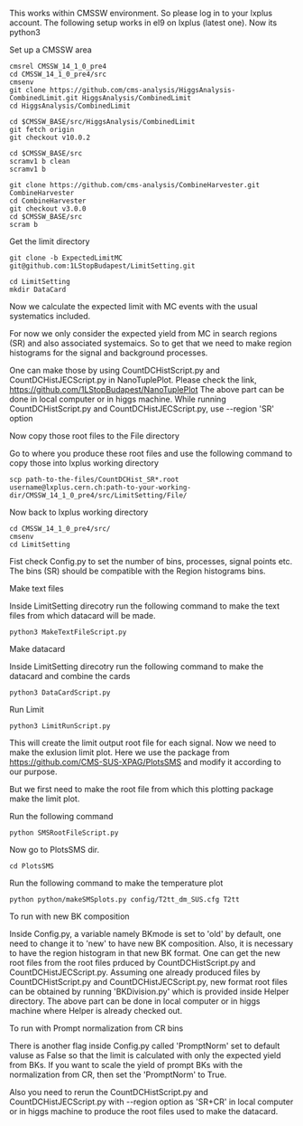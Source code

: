 This works within CMSSW environment. So please log in to your lxplus account.
The following setup works in el9 on lxplus (latest one). Now its python3


Set up a CMSSW area

```
cmsrel CMSSW_14_1_0_pre4
cd CMSSW_14_1_0_pre4/src
cmsenv
git clone https://github.com/cms-analysis/HiggsAnalysis-CombinedLimit.git HiggsAnalysis/CombinedLimit
cd HiggsAnalysis/CombinedLimit

cd $CMSSW_BASE/src/HiggsAnalysis/CombinedLimit
git fetch origin
git checkout v10.0.2

cd $CMSSW_BASE/src
scramv1 b clean
scramv1 b

git clone https://github.com/cms-analysis/CombineHarvester.git CombineHarvester
cd CombineHarvester
git checkout v3.0.0
cd $CMSSW_BASE/src
scram b

```

Get the limit directory

```
git clone -b ExpectedLimitMC git@github.com:1LStopBudapest/LimitSetting.git

cd LimitSetting
mkdir DataCard

```

Now we calculate the expected limit with MC events with the usual systematics included.


For now we only consider the expected yield from MC in search regions (SR) and also associated systemaics. So to get that we need to make region histograms for the signal and background processes.


One can make those by using CountDCHistScript.py and CountDCHistJECScript.py in NanoTuplePlot. Please check the link, https://github.com/1LStopBudapest/NanoTuplePlot
The above part can be done in local computer or in higgs machine.
While running CountDCHistScript.py and CountDCHistJECScript.py, use --region 'SR' option


Now copy those root files to the File directory

Go to where you produce these root files and use the following command to copy those into lxplus working directory
```
scp path-to-the-files/CountDCHist_SR*.root username@lxplus.cern.ch:path-to-your-working-dir/CMSSW_14_1_0_pre4/src/LimitSetting/File/

```


Now back to lxplus working directory

```
cd CMSSW_14_1_0_pre4/src/
cmsenv
cd LimitSetting

```

Fist check Config.py to set the number of bins, processes, signal points etc. The bins (SR) should be compatible with the Region histograms bins.


Make text files

Inside LimitSetting direcotry run the following command to make the text files from which datacard will be made.

```
python3 MakeTextFileScript.py

```

Make datacard

Inside LimitSetting direcotry run the following command to make the datacard and combine the cards

```
python3 DataCardScript.py

```

Run Limit

```
python3 LimitRunScript.py

```


This will create the limit output root file for each signal. Now we need to make the exlusion limit plot. Here we use the package from https://github.com/CMS-SUS-XPAG/PlotsSMS  and modify it according to our purpose.

But we first need to make the root file from which this plotting package make the limit plot.

Run the following command

```
python SMSRootFileScript.py

```
Now go to PlotsSMS dir.

```
cd PlotsSMS

```

Run the following command to make the temperature plot

```
python python/makeSMSplots.py config/T2tt_dm_SUS.cfg T2tt

```


To run with new BK composition


Inside Config.py, a variable namely BKmode is set to 'old' by default, one need to change it to 'new' to have new BK composition. Also, it is necessary to have the region histogram in that new BK format. One can get the new root files from the root files prduced by CountDCHistScript.py and CountDCHistJECScript.py. Assuming one already produced files by CountDCHistScript.py and CountDCHistJECScript.py, new format root files can be obtained by running 'BKDivision.py' which is provided inside Helper directory. The above part can be done in local computer or in higgs machine where Helper is already checked out.


To run with Prompt normalization from CR bins


There is another flag inside Config.py called 'PromptNorm' set to default valuse as False so that the limit is calculated with only the expected yield from BKs. If you want to scale the yield of prompt BKs with the normalization from CR, then set the 'PromptNorm' to True.

Also you need to rerun the CountDCHistScript.py and CountDCHistJECScript.py with --region option as 'SR+CR' in local computer or in higgs machine to produce the root files used to make the datacard.
